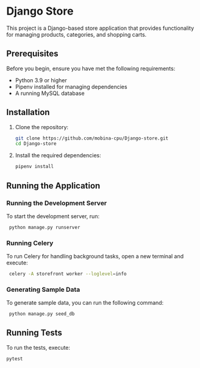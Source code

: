 # Django Store

This project is a Django-based store application that provides functionality for managing products, categories, and shopping carts.

## Prerequisites

Before you begin, ensure you have met the following requirements:

- Python 3.9 or higher
- Pipenv installed for managing dependencies
- A running MySQL database

## Installation

1. Clone the repository:

   ```bash
   git clone https://github.com/mobina-cpu/Django-store.git
   cd Django-store
   ```

2. Install the required dependencies:

   ```bash
   pipenv install
   ```

## Running the Application

### Running the Development Server

To start the development server, run:

```bash
 python manage.py runserver
```

### Running Celery

To run Celery for handling background tasks, open a new terminal and execute:

```bash
 celery -A storefront worker --loglevel=info
```

### Generating Sample Data

To generate sample data, you can run the following command:

```bash
 python manage.py seed_db
```

## Running Tests

To run the tests, execute:

```bash
pytest
```

